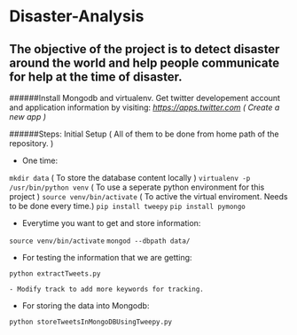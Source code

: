 # Disaster-Analysis
## The objective of the project is to detect disaster around the world and help people communicate for help at the time of disaster.

######Install Mongodb and virtualenv.
Get twitter developement account and application information by visiting: *https://apps.twitter.com ( Create a new app )*

######Steps: Initial Setup ( All of them to be done from home path of the repository. )



  * One time:

`mkdir data` ( To store the database content locally )
`virtualenv -p /usr/bin/python venv` ( To use a seperate python environment for this project )
`source venv/bin/activate` ( To active the virtual enviroment. Needs to be done every time.)
`pip install tweepy`
`pip install pymongo`

  * Everytime you want to get and store information:

`source venv/bin/activate`
`mongod --dbpath data/`

  - For testing the information that we are getting:

`python extractTweets.py` 

    - Modify track to add more keywords for tracking.

  - For storing the data into Mongodb:

`python storeTweetsInMongoDBUsingTweepy.py`